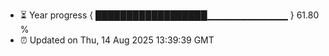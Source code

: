 - ⏳ Year progress { ██████████████████▁▁▁▁▁▁▁▁▁▁▁▁ } 61.80 %
- ⏰ Updated on Thu, 14 Aug 2025 13:39:39 GMT

